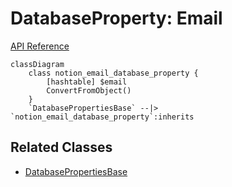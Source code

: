 # DatabaseProperty: Email

[API Reference](https://developers.notion.com/reference/property-object#email)

```mermaid
classDiagram
    class notion_email_database_property {
        [hashtable] $email
        ConvertFromObject()
    }
    `DatabasePropertiesBase` --|> `notion_email_database_property`:inherits
```

## Related Classes

- [DatabasePropertiesBase](./00_dp_DatabasePropertiesBase.md)

